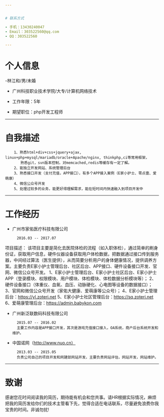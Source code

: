 ```yaml
---


# 联系方式

- 手机：13430240047
- Email：303522560@qq.com
- QQ：303522560

---
```


# 个人信息

 -林江和/男/未婚
 - 广州科技职业技术学院/大专/计算机网络技术
 - 工作年限：5年

 - 期望职位：php开发工程师

---

# 自我描述

		1、熟悉html+div+css+jquery+ajax, linux+php+mysql/mariadb/oracle+Apache/nginx, thinkphp,ci等常用框架，
		   熟悉git，svn版本控制，对memcached,redis等缓存有一定了解。
		2、能独立开发网站、系统管理后台
		3、熟悉接口开发（支付充值，APP接口），有多个APP接入案例（E家小护士、零点壹、爱萌康）
		4、微信公众号开发
		5、处理过较多的业务，能更好得理解需求，能在短时间内快速融入到项目开发中

---

# 工作经历


- 广州市家佑医疗科技有限公司

		2016.03 -- 2017.07
项目描述：	该项目主要是简化去医院体检的流程（如入职体检），通过简单的刷身份证，获取用户信息，硬件仪器设备获取用户体检数据，把数据通过接口传到服务器，中间经过算法（医生提供），从而简要分析用户的身体健康情况，提供调养方案。主要负责E家小护士管理后台、社区后台、APP接口、硬件设备接口开发、官网、微信公众号开发。
1、E家小护士管理后台、E家小护士社区后台、E家小护士APP（登录模块、权限模块、用户模块、体检模块、体检数据分析模块等）；
2、硬件设备接口（体重仪、血氧、血压、动脉硬化、心电图等设备的数据接口）；
3、官网和微信公众号开发（家佑大健康、爱萌康等公众号）；
4、E家小护士管理后台：https://yl.zoteri.net
5、E家小护士社区管理后台：https://sq.zoteri.net
6、爱萌康管理后台：https://admin.babykon.com
		

- 广州新泛联数码科技有限公司

		2015.07 -- 2016.02
		主要工作内容是APP接口开发，其次是游戏充值接口接入，OA系统，商户后台系统开发和维护。

- 中国诺网（http://www.nuo.cn） 

		2013.03 -- 2015.05
		负责公司自己的项目开发和网建部网站开发，主要负责网站评估，网站开发，网站维护。

---

# 致谢
感谢您花时间阅读我的简历，期待能有机会和您共事。请HR根据实际情况，麻烦把我的简历发给你们的技术主管看下先，觉得合适在电话联系，尽量避免浪费你我宝贵的时间。非诚勿扰!
